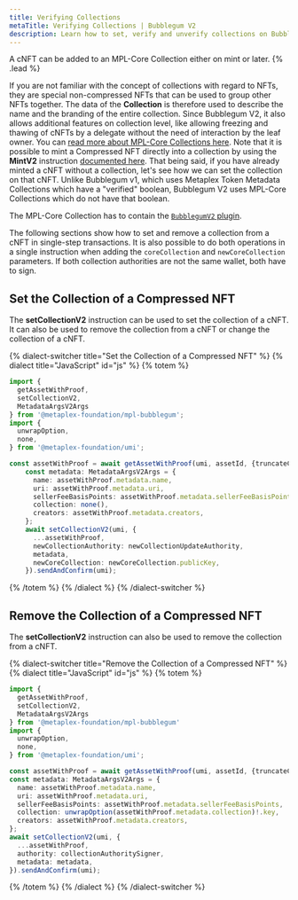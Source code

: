 ```yaml
---
title: Verifying Collections
metaTitle: Verifying Collections | Bubblegum V2
description: Learn how to set, verify and unverify collections on Bubblegum.
---
```


A cNFT can be added to an MPL-Core Collection either on mint or later. {% .lead %}

If you are not familiar with the concept of collections with regard to NFTs, they are special non-compressed NFTs that can be used to group other NFTs together. The data of the **Collection** is therefore used to describe the name and the branding of the entire collection. Since Bubblegum V2, it also allows additional features on collection level, like allowing freezing and thawing of cNFTs by a delegate without the need of interaction by the leaf owner. You can [read more about MPL-Core Collections here](/core/collections).
Note that it is possible to mint a Compressed NFT directly into a collection by using the **MintV2** instruction [documented here](/bubblegum-v2/mint-cnfts#minting-to-a-collection). That being said, if you have already minted a cNFT without a collection, let's see how we can set the collection on that cNFT. Unlike Bubblegum v1, which uses Metaplex Token Metadata Collections which have a "verified" boolean, Bubblegum V2 uses MPL-Core Collections which do not have that boolean.

The MPL-Core Collection has to contain the [`BubblegumV2` plugin](/core/plugins/bubblegum).

The following sections show how to set and remove a collection from a cNFT in single-step transactions. It is also possible to do both operations in a single instruction when adding the `coreCollection` and `newCoreCollection` parameters. If both collection authorities are not the same wallet, both have to sign.

## Set the Collection of a Compressed NFT
The **setCollectionV2** instruction can be used to set the collection of a cNFT. It can also be used to remove the collection from a cNFT or change the collection of a cNFT.

{% dialect-switcher title="Set the Collection of a Compressed NFT" %}
{% dialect title="JavaScript" id="js" %}
{% totem %}

```ts
import {
  getAssetWithProof,
  setCollectionV2,
  MetadataArgsV2Args
} from '@metaplex-foundation/mpl-bubblegum';
import {
  unwrapOption,
  none,
} from '@metaplex-foundation/umi';

const assetWithProof = await getAssetWithProof(umi, assetId, {truncateCanopy: true});
    const metadata: MetadataArgsV2Args = {
      name: assetWithProof.metadata.name,
      uri: assetWithProof.metadata.uri,
      sellerFeeBasisPoints: assetWithProof.metadata.sellerFeeBasisPoints,
      collection: none(),
      creators: assetWithProof.metadata.creators,
    };
    await setCollectionV2(umi, {
      ...assetWithProof,
      newCollectionAuthority: newCollectionUpdateAuthority,
      metadata,
      newCoreCollection: newCoreCollection.publicKey,
    }).sendAndConfirm(umi);
```

{% /totem %}
{% /dialect %}
{% /dialect-switcher %}

## Remove the Collection of a Compressed NFT
The **setCollectionV2** instruction can also be used to remove the collection from a cNFT.

{% dialect-switcher title="Remove the Collection of a Compressed NFT" %}
{% dialect title="JavaScript" id="js" %}
{% totem %}

```ts
import {
  getAssetWithProof,
  setCollectionV2,
  MetadataArgsV2Args
} from '@metaplex-foundation/mpl-bubblegum'
import {
  unwrapOption,
  none,
} from '@metaplex-foundation/umi';

const assetWithProof = await getAssetWithProof(umi, assetId, {truncateCanopy: true});
const metadata: MetadataArgsV2Args = {
  name: assetWithProof.metadata.name,
  uri: assetWithProof.metadata.uri,
  sellerFeeBasisPoints: assetWithProof.metadata.sellerFeeBasisPoints,
  collection: unwrapOption(assetWithProof.metadata.collection)!.key,
  creators: assetWithProof.metadata.creators,
};
await setCollectionV2(umi, {
  ...assetWithProof,
  authority: collectionAuthoritySigner,
  metadata: metadata,
}).sendAndConfirm(umi);
```

{% /totem %}
{% /dialect %}
{% /dialect-switcher %}